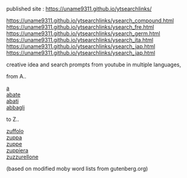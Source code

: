 
published site : https://uname9311.github.io/ytsearchlinks/

https://uname9311.github.io/ytsearchlinks/ysearch_compound.html
https://uname9311.github.io/ytsearchlinks/ysearch_fre.html
https://uname9311.github.io/ytsearchlinks/ysearch_germ.html
https://uname9311.github.io/ytsearchlinks/ysearch_ita.html
https://uname9311.github.io/ytsearchlinks/ysearch_jap.html
https://uname9311.github.io/ytsearchlinks/ysearch_jap.html

creative idea and search prompts from youtube
in multiple languages,

from A..

<a href="https://www.youtube.com/results?search_query=a">a</a><br>
<a href="https://www.youtube.com/results?search_query=abate">abate</a><br>
<a href="https://www.youtube.com/results?search_query=abati">abati</a><br>
<a href="https://www.youtube.com/results?search_query=abbagli">abbagli</a><br>

to Z..

<a href="https://www.youtube.com/results?search_query=zuffolo">zuffolo</a><br>
<a href="https://www.youtube.com/results?search_query=zuppa">zuppa</a><br>
<a href="https://www.youtube.com/results?search_query=zuppe">zuppe</a><br>
<a href="https://www.youtube.com/results?search_query=zuppiera">zuppiera</a><br>
<a href="https://www.youtube.com/results?search_query=zuzzurellone">zuzzurellone</a><br>

(based on modified moby word lists from gutenberg.org)
